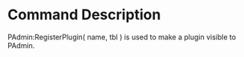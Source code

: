 # Command Description #
PAdmin:RegisterPlugin( name, tbl ) is used to make a plugin visible to PAdmin.